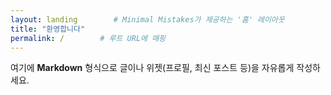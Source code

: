 ```yaml
---
layout: landing        # Minimal Mistakes가 제공하는 '홈' 레이아웃
title: "환영합니다"
permalink: /        # 루트 URL에 매핑
---
```

여기에 **Markdown** 형식으로 글이나 위젯(프로필, 최신 포스트 등)을 자유롭게 작성하세요.  
